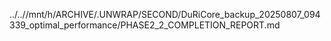 ../..//mnt/h/ARCHIVE/.UNWRAP/SECOND/DuRiCore_backup_20250807_094339_optimal_performance/PHASE2_2_COMPLETION_REPORT.md